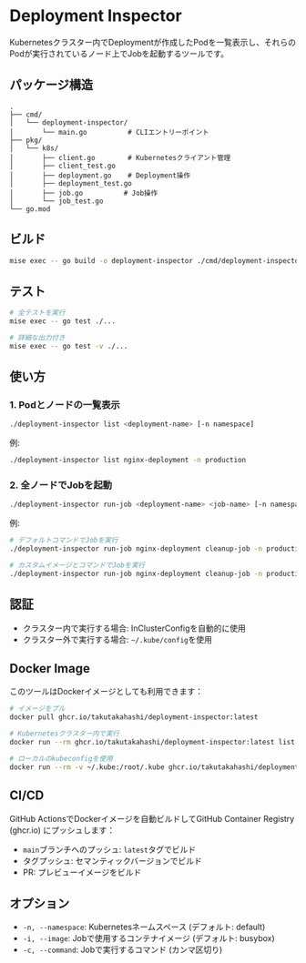 # Deployment Inspector

Kubernetesクラスター内でDeploymentが作成したPodを一覧表示し、それらのPodが実行されているノード上でJobを起動するツールです。

## パッケージ構造

```
.
├── cmd/
│   └── deployment-inspector/
│       └── main.go          # CLIエントリーポイント
├── pkg/
│   └── k8s/
│       ├── client.go        # Kubernetesクライアント管理
│       ├── client_test.go   
│       ├── deployment.go    # Deployment操作
│       ├── deployment_test.go
│       ├── job.go          # Job操作
│       └── job_test.go
└── go.mod
```

## ビルド

```bash
mise exec -- go build -o deployment-inspector ./cmd/deployment-inspector
```

## テスト

```bash
# 全テストを実行
mise exec -- go test ./...

# 詳細な出力付き
mise exec -- go test -v ./...
```

## 使い方

### 1. Podとノードの一覧表示

```bash
./deployment-inspector list <deployment-name> [-n namespace]
```

例:
```bash
./deployment-inspector list nginx-deployment -n production
```

### 2. 全ノードでJobを起動

```bash
./deployment-inspector run-job <deployment-name> <job-name> [-n namespace] [-i image] [-c command]
```

例:
```bash
# デフォルトコマンドでJobを実行
./deployment-inspector run-job nginx-deployment cleanup-job -n production

# カスタムイメージとコマンドでJobを実行
./deployment-inspector run-job nginx-deployment cleanup-job -n production -i alpine:latest -c "ls,-la,/tmp"
```

## 認証

- クラスター内で実行する場合: InClusterConfigを自動的に使用
- クラスター外で実行する場合: `~/.kube/config`を使用

## Docker Image

このツールはDockerイメージとしても利用できます：

```bash
# イメージをプル
docker pull ghcr.io/takutakahashi/deployment-inspector:latest

# Kubernetesクラスター内で実行
docker run --rm ghcr.io/takutakahashi/deployment-inspector:latest list nginx-deployment

# ローカルのkubeconfigを使用
docker run --rm -v ~/.kube:/root/.kube ghcr.io/takutakahashi/deployment-inspector:latest list nginx-deployment
```

## CI/CD

GitHub ActionsでDockerイメージを自動ビルドしてGitHub Container Registry (ghcr.io) にプッシュします：

- `main`ブランチへのプッシュ: `latest`タグでビルド
- タグプッシュ: セマンティックバージョンでビルド
- PR: プレビューイメージをビルド

## オプション

- `-n, --namespace`: Kubernetesネームスペース (デフォルト: default)
- `-i, --image`: Jobで使用するコンテナイメージ (デフォルト: busybox)
- `-c, --command`: Jobで実行するコマンド (カンマ区切り)